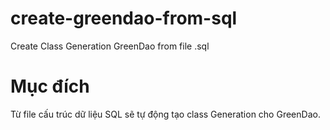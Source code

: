 # create-greendao-from-sql

Create Class Generation GreenDao from file .sql

# Mục đích
Từ file cấu trúc dữ liệu SQL sẽ tự động tạo class Generation cho GreenDao.
